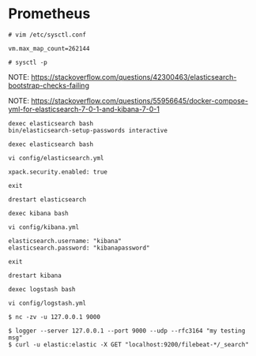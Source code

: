 # Prometheus

```
# vim /etc/sysctl.conf
```
```
vm.max_map_count=262144
```
```
# sysctl -p
```

NOTE: https://stackoverflow.com/questions/42300463/elasticsearch-bootstrap-checks-failing

NOTE: https://stackoverflow.com/questions/55956645/docker-compose-yml-for-elasticsearch-7-0-1-and-kibana-7-0-1

```
dexec elasticsearch bash
bin/elasticsearch-setup-passwords interactive
```

```
dexec elasticsearch bash

vi config/elasticsearch.yml

xpack.security.enabled: true

exit

drestart elasticsearch
```

```
dexec kibana bash

vi config/kibana.yml

elasticsearch.username: "kibana"
elasticsearch.password: "kibanapassword"

exit

drestart kibana
```

```
dexec logstash bash

vi config/logstash.yml
```

```
$ nc -zv -u 127.0.0.1 9000
```

```
$ logger --server 127.0.0.1 --port 9000 --udp --rfc3164 "my testing msg"
$ curl -u elastic:elastic -X GET "localhost:9200/filebeat-*/_search"
```
